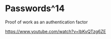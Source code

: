 # Passwords^14

Proof of work as an authentication factor

https://www.youtube.com/watch?v=lbKvQTzg6ZE

